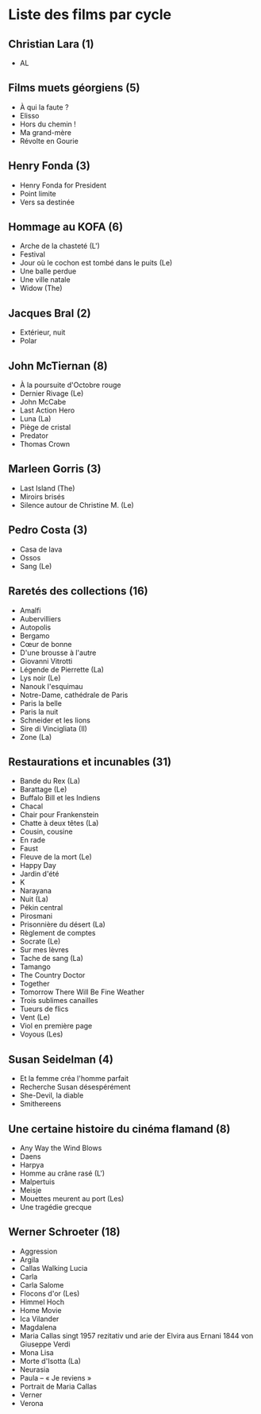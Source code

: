 # Liste des films par cycle

## Christian Lara (1)

  * AL

## Films muets géorgiens (5)

  * À qui la faute ?  
  * Elisso  
  * Hors du chemin !  
  * Ma grand-mère  
  * Révolte en Gourie

## Henry Fonda (3)

  * Henry Fonda for President  
  * Point limite  
  * Vers sa destinée

## Hommage au KOFA (6)

  * Arche de la chasteté (L')  
  * Festival  
  * Jour où le cochon est tombé dans le puits (Le)  
  * Une balle perdue  
  * Une ville natale  
  * Widow (The)

## Jacques Bral (2)

  * Extérieur, nuit  
  * Polar

## John McTiernan (8)

  * À la poursuite d'Octobre rouge  
  * Dernier Rivage (Le)  
  * John McCabe  
  * Last Action Hero  
  * Luna (La)  
  * Piège de cristal  
  * Predator  
  * Thomas Crown

## Marleen Gorris (3)

  * Last Island (The)  
  * Miroirs brisés  
  * Silence autour de Christine M. (Le)

## Pedro Costa (3)

  * Casa de lava  
  * Ossos  
  * Sang (Le)

## Raretés des collections (16)

  * Amalfi  
  * Aubervilliers  
  * Autopolis  
  * Bergamo  
  * Cœur de bonne  
  * D'une brousse à l'autre  
  * Giovanni Vitrotti  
  * Légende de Pierrette (La)  
  * Lys noir (Le)  
  * Nanouk l'esquimau  
  * Notre-Dame, cathédrale de Paris  
  * Paris la belle  
  * Paris la nuit  
  * Schneider et les lions  
  * Sire di Vincigliata (Il)  
  * Zone (La)

## Restaurations et incunables (31)

  * Bande du Rex (La)  
  * Barattage (Le)  
  * Buffalo Bill et les Indiens  
  * Chacal  
  * Chair pour Frankenstein  
  * Chatte à deux têtes (La)  
  * Cousin, cousine  
  * En rade  
  * Faust  
  * Fleuve de la mort (Le)  
  * Happy Day  
  * Jardin d'été  
  * K  
  * Narayana  
  * Nuit (La)  
  * Pékin central  
  * Pirosmani  
  * Prisonnière du désert (La)  
  * Règlement de comptes  
  * Socrate (Le)  
  * Sur mes lèvres  
  * Tache de sang (La)  
  * Tamango  
  * The Country Doctor  
  * Together  
  * Tomorrow There Will Be Fine Weather  
  * Trois sublimes canailles  
  * Tueurs de flics  
  * Vent (Le)  
  * Viol en première page  
  * Voyous (Les)

## Susan Seidelman (4)

  * Et la femme créa l'homme parfait  
  * Recherche Susan désespérément  
  * She-Devil, la diable  
  * Smithereens

## Une certaine histoire du cinéma flamand (8)

  * Any Way the Wind Blows  
  * Daens  
  * Harpya  
  * Homme au crâne rasé (L')  
  * Malpertuis  
  * Meisje  
  * Mouettes meurent au port (Les)  
  * Une tragédie grecque

## Werner Schroeter (18)

  * Aggression  
  * Argila  
  * Callas Walking Lucia  
  * Carla  
  * Carla Salome  
  * Flocons d'or (Les)  
  * Himmel Hoch  
  * Home Movie  
  * Ica Vilander  
  * Magdalena  
  * Maria Callas singt 1957 rezitativ und arie der Elvira aus Ernani 1844 von Giuseppe Verdi  
  * Mona Lisa  
  * Morte d'Isotta (La)  
  * Neurasia  
  * Paula – « Je reviens »  
  * Portrait de Maria Callas  
  * Verner  
  * Verona  
